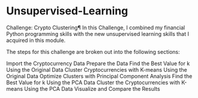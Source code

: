 # Unsupervised-Learning

Challenge: Crypto Clustering¶
In this Challenge, I combined my financial Python programming skills with the new unsupervised learning skills that I acquired in this module.



The steps for this challenge are broken out into the following sections:

Import the Cryptocurrency Data 
Prepare the Data 
Find the Best Value for k Using the Original Data
Cluster Cryptocurrencies with K-means Using the Original Data
Optimize Clusters with Principal Component Analysis
Find the Best Value for k Using the PCA Data
Cluster the Cryptocurrencies with K-means Using the PCA Data
Visualize and Compare the Results
